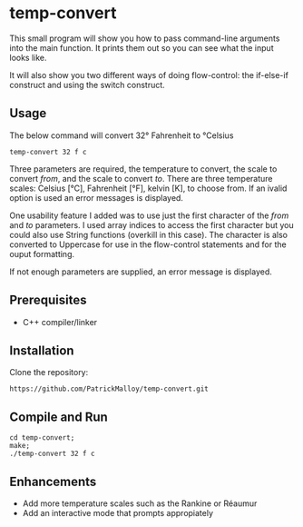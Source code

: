 # temp-convert
This small program will show you how to pass command-line arguments into the main function. It prints them out so you can see what the input looks like.

It will also show you two different ways of doing flow-control: the if-else-if construct and using the switch construct.

## Usage
The below command will convert 32° Fahrenheit to °Celsius
```
temp-convert 32 f c
```
Three parameters are required, the temperature to convert, the scale to convert _from_, and the scale to convert _to_. There are three temperature scales: Celsius [°C], Fahrenheit [°F], kelvin [K], to choose from. If an ivalid option is used an error messages is displayed.

One usability feature I added was to use just the first character of the _from_ and _to_ parameters. I used array indices to access the first character but you could also use String functions (overkill in this case). The character is also converted to Uppercase for use in the flow-control statements and for the ouput formatting.

If not enough parameters are supplied, an error message is displayed.

## Prerequisites
- C++ compiler/linker

## Installation
Clone the repository:
```
https://github.com/PatrickMalloy/temp-convert.git
```

## Compile and Run
```
cd temp-convert;
make;
./temp-convert 32 f c
```
## Enhancements
- Add more temperature scales such as the Rankine or Réaumur
- Add an interactive mode that prompts appropiately
